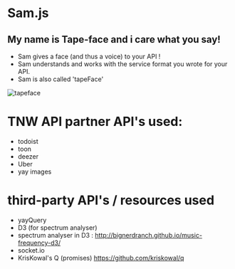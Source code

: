 # Sam.js
## My name is Tape-face and i care what you say!
* Sam gives a face (and thus a voice) to your API !
* Sam understands and works with the service format you wrote for your API.
* Sam is also called 'tapeFace'

![tapeface](http://cdn.shopify.com/s/files/1/0429/4769/products/Single-Video-Tape_90dfe644-50d9-4d44-b17e-0bd589c6b473.jpg?v=1443625755 "tapeface")

# TNW API partner API's used:

* todoist
* toon
* deezer
* Uber
* yay images

# third-party API's / resources used

* yayQuery
* D3 (for spectrum analyser)
* spectrum analyser in D3 : http://bignerdranch.github.io/music-frequency-d3/
* socket.io
* KrisKowal's Q (promises) https://github.com/kriskowal/q

